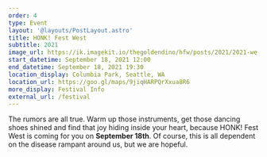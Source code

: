 ```yaml
---
order: 4
type: Event
layout: '@layouts/PostLayout.astro'
title: HONK! Fest West
subtitle: 2021
image_url: https://ik.imagekit.io/thegoldendino/hfw/posts/2021/2021-we-are-coming-for-you_p3u2wvRHk.png?updatedAt=1628230081389
start_datetime: September 18, 2021 12:00
end_datetime: September 18, 2021 19:30
location_display: Columbia Park, Seattle, WA
location_url: https://goo.gl/maps/9jiqHARPQrXxua8R6
more_display: Festival Info
external_url: /festival
---
```


The rumors are all true. Warm up those instruments, get those dancing shoes shined and find that joy hiding inside your heart, because HONK! Fest West is coming for you on **September 18th**. Of course, this is all dependent on the disease rampant around us, but we are hopeful.
